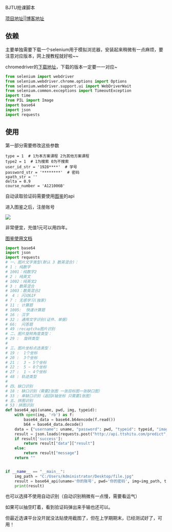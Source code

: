 BJTU抢课脚本


[项目地址](https://github.com/aosiweixin/BJTU-CC)||[博客地址](http://www.auswitz.top/2021/11/27/BJTU%E9%80%89%E8%AF%BE%E5%86%B2%E5%86%B2%E5%86%B2/)

## 依赖

主要单独需要下载一个selenium用于模拟浏览器，安装起来稍微有一点麻烦，要注意对应版本，网上搜教程就好啦~~

chromedriver的[下载地址](https://npm.taobao.org/mirrors/chromedriver/)，下载的版本一定要一一对应~

```python
from selenium import webdriver
from selenium.webdriver.chrome.options import Options
from selenium.webdriver.support.ui import WebDriverWait
from selenium.common.exceptions import TimeoutException
import time
from PIL import Image
import base64
import json
import requests
```

## 使用

第一部分需要修改这些参数

```
type = 1  # 1为本方案课程 2为其他方案课程
type2 = 1  # 1为搜索 0为不搜索
user_id_str = '1928****'  # 学号
password_str = '********'  # 密码
xpath_str = ''
delta = 0.9
course_number = 'A121006B'
```

自动读取验证码需要使用[图鉴](http://www.ttshitu.com/)的api

进入图鉴之后，注册账号

[![](https://pic.imgdb.cn/item/61a2456d2ab3f51d9138e3dd.jpg)](https://pic.imgdb.cn/item/61a2456d2ab3f51d9138e3dd.jpg)

非常便宜，充值1元可以用四年。

[图鉴使用文档](http://www.ttshitu.com/docs/python.html#pageTitle)

```python
import base64
import json
import requests
# 一、图片文字类型(默认 3 数英混合)：
# 1 : 纯数字
# 1001：纯数字2
# 2 : 纯英文
# 1002：纯英文2
# 3 : 数英混合
# 1003：数英混合2
#  4 : 闪动GIF
# 7 : 无感学习(独家)
# 11 : 计算题
# 1005:  快速计算题
# 16 : 汉字
# 32 : 通用文字识别(证件、单据)
# 66:  问答题
# 49 :recaptcha图片识别
# 二、图片旋转角度类型：
# 29 :  旋转类型
#
# 三、图片坐标点选类型：
# 19 :  1个坐标
# 20 :  3个坐标
# 21 :  3 ~ 5个坐标
# 22 :  5 ~ 8个坐标
# 27 :  1 ~ 4个坐标
# 48 : 轨迹类型
#
# 四、缺口识别
# 18 : 缺口识别（需要2张图 一张目标图一张缺口图）
# 33 : 单缺口识别（返回X轴坐标 只需要1张图）
# 五、拼图识别
# 53：拼图识别
def base64_api(uname, pwd, img, typeid):
    with open(img, 'rb') as f:
        base64_data = base64.b64encode(f.read())
        b64 = base64_data.decode()
    data = {"username": uname, "password": pwd, "typeid": typeid, "image": b64}
    result = json.loads(requests.post("http://api.ttshitu.com/predict", json=data).text)
    if result['success']:
        return result["data"]["result"]
    else:
        return result["message"]
    return ""


if __name__ == "__main__":
    img_path = "C:/Users/Administrator/Desktop/file.jpg"
    result = base64_api(uname='你的账号', pwd='你的密码', img=img_path, typeid=3)
    print(result)
```

也可以选择不使用自动识别（自动识别稍微有一点慢，需要看运气）

如果可以抽空盯着，看到验证码弹出来手输也还可以。

但最近选课平台没开就没法贴使用截图了，但在上学期期末，已经测试好了，可用！

